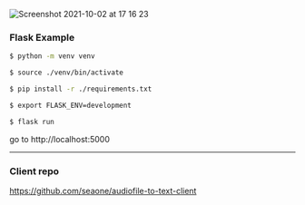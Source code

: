 ![Screenshot 2021-10-02 at 17 16 23](https://user-images.githubusercontent.com/5929502/135720335-5b1a2ca0-6165-4945-a440-48c8ded62e60.png)

### Flask Example

```sh
$ python -m venv venv
```

```sh
$ source ./venv/bin/activate
```

```sh
$ pip install -r ./requirements.txt
```

```sh
$ export FLASK_ENV=development
```

```sh
$ flask run
```

go to http://localhost:5000

---

### Client repo

https://github.com/seaone/audiofile-to-text-client

